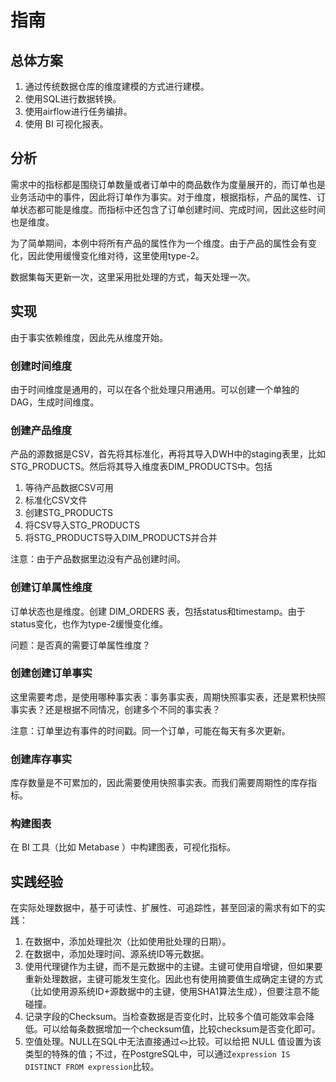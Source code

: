 # 指南

## 总体方案

1. 通过传统数据仓库的维度建模的方式进行建模。
2. 使用SQL进行数据转换。
3. 使用airflow进行任务编排。
4. 使用 BI 可视化报表。

## 分析

需求中的指标都是围绕订单数量或者订单中的商品数作为度量展开的，而订单也是业务活动中的事件，因此将订单作为事实。对于维度，根据指标，产品的属性、订单状态都可能是维度。而指标中还包含了订单创建时间、完成时间，因此这些时间也是维度。

为了简单期间，本例中将所有产品的属性作为一个维度。由于产品的属性会有变化，因此使用缓慢变化维对待，这里使用type-2。

数据集每天更新一次，这里采用批处理的方式，每天处理一次。

## 实现

由于事实依赖维度，因此先从维度开始。

### 创建时间维度

由于时间维度是通用的，可以在各个批处理只用通用。可以创建一个单独的DAG，生成时间维度。

### 创建产品维度

产品的源数据是CSV，首先将其标准化，再将其导入DWH中的staging表里，比如STG_PRODUCTS。然后将其导入维度表DIM_PRODUCTS中。包括

1. 等待产品数据CSV可用
2. 标准化CSV文件
3. 创建STG_PRODUCTS
4. 将CSV导入STG_PRODUCTS
5. 将STG_PRODUCTS导入DIM_PRODUCTS并合并

注意：由于产品数据里边没有产品创建时间。

### 创建订单属性维度

订单状态也是维度。创建 DIM_ORDERS 表，包括status和timestamp。由于status变化，也作为type-2缓慢变化维。

问题：是否真的需要订单属性维度？

### 创建创建订单事实

这里需要考虑，是使用哪种事实表：事务事实表，周期快照事实表，还是累积快照事实表？还是根据不同情况，创建多个不同的事实表？

注意：订单里边有事件的时间戳。同一个订单，可能在每天有多次更新。

### 创建库存事实

库存数量是不可累加的，因此需要使用快照事实表。而我们需要周期性的库存指标。
### 构建图表

在 BI 工具（比如 Metabase ）中构建图表，可视化指标。

## 实践经验

在实际处理数据中，基于可读性、扩展性、可追踪性，甚至回滚的需求有如下的实践：

1. 在数据中，添加处理批次（比如使用批处理的日期）。
2. 在数据中，添加处理时间、源系统ID等元数据。
3. 使用代理键作为主键，而不是元数据中的主键。主键可使用自增键，但如果要重新处理数据，主键可能发生变化。因此也有使用摘要值生成确定主键的方式（比如使用源系统ID+源数据中的主键，使用SHA1算法生成），但要注意不能碰撞。
4. 记录字段的Checksum。当检查数据是否变化时，比较多个值可能效率会降低。可以给每条数据增加一个checksum值，比较checksum是否变化即可。
5. 空值处理。NULL在SQL中无法直接通过`<>`比较。可以给把 NULL 值设置为该类型的特殊的值；不过，在PostgreSQL中，可以通过`expression IS DISTINCT FROM expression`比较。